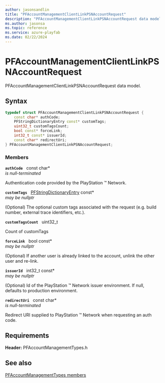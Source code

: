 ```yaml
---
author: jasonsandlin
title: "PFAccountManagementClientLinkPSNAccountRequest"
description: "PFAccountManagementClientLinkPSNAccountRequest data model."
ms.author: jasonsa
ms.topic: reference
ms.service: azure-playfab
ms.date: 02/22/2024
---
```


# PFAccountManagementClientLinkPSNAccountRequest  

PFAccountManagementClientLinkPSNAccountRequest data model.  

## Syntax  
  
```cpp
typedef struct PFAccountManagementClientLinkPSNAccountRequest {  
    const char* authCode;  
    PFStringDictionaryEntry const* customTags;  
    uint32_t customTagsCount;  
    bool const* forceLink;  
    int32_t const* issuerId;  
    const char* redirectUri;  
} PFAccountManagementClientLinkPSNAccountRequest;  
```
  
### Members  
  
**`authCode`** &nbsp; const char*  
*is null-terminated*  
  
Authentication code provided by the PlayStation :tm: Network.
  
**`customTags`** &nbsp; [PFStringDictionaryEntry](../../pftypes/structs/pfstringdictionaryentry.md) const*  
*may be nullptr*  
  
(Optional) The optional custom tags associated with the request (e.g. build number, external trace identifiers, etc.).
  
**`customTagsCount`** &nbsp; uint32_t  
  
Count of customTags
  
**`forceLink`** &nbsp; bool const*  
*may be nullptr*  
  
(Optional) If another user is already linked to the account, unlink the other user and re-link.
  
**`issuerId`** &nbsp; int32_t const*  
*may be nullptr*  
  
(Optional) Id of the PlayStation :tm: Network issuer environment. If null, defaults to production environment.
  
**`redirectUri`** &nbsp; const char*  
*is null-terminated*  
  
Redirect URI supplied to PlayStation :tm: Network when requesting an auth code.
  
  
## Requirements  
  
**Header:** PFAccountManagementTypes.h
  
## See also  
[PFAccountManagementTypes members](../pfaccountmanagementtypes_members.md)  

  
  
